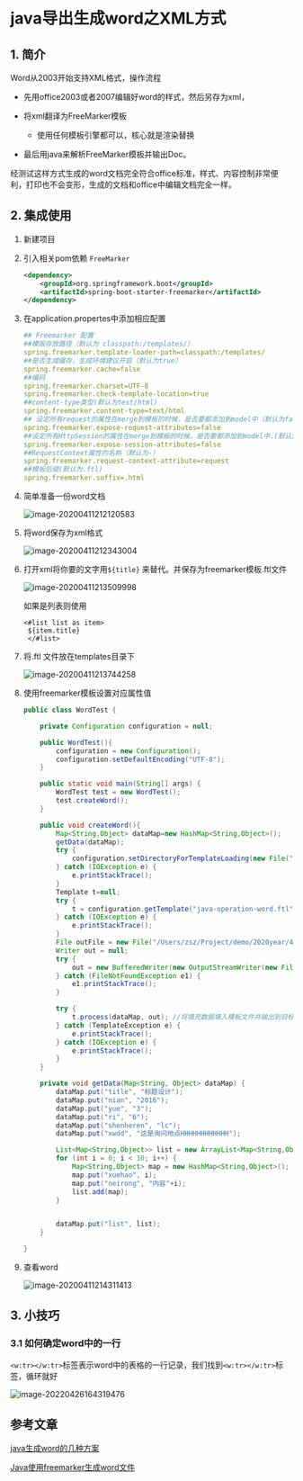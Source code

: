 # java导出生成word之XML方式

## 1. 简介

Word从2003开始支持XML格式，操作流程

- 先用office2003或者2007编辑好word的样式，然后另存为xml，
- 将xml翻译为FreeMarker模板
  - 使用任何模板引擎都可以，核心就是渲染替换

- 最后用java来解析FreeMarker模板并输出Doc。

经测试这样方式生成的word文档完全符合office标准，样式、内容控制非常便利，打印也不会变形，生成的文档和office中编辑文档完全一样。

## 2. 集成使用

1. 新建项目

2. 引入相关pom依赖 `FreeMarker`

   ```xml
   <dependency>
       <groupId>org.springframework.boot</groupId>
       <artifactId>spring-boot-starter-freemarker</artifactId>
   </dependency>
   ```

3. 在application.propertes中添加相应配置

   ```yml
   ## Freemarker 配置
   ##模版存放路径（默认为 classpath:/templates/）
   spring.freemarker.template-loader-path=classpath:/templates/
   ##是否生成缓存，生成环境建议开启（默认为true）
   spring.freemarker.cache=false
   ##编码
   spring.freemarker.charset=UTF-8
   spring.freemarker.check-template-location=true
   ##content-type类型(默认为test/html)
   spring.freemarker.content-type=text/html
   ## 设定所有request的属性在merge到模板的时候，是否要都添加到model中（默认为false）
   spring.freemarker.expose-request-attributes=false
   ##设定所有HttpSession的属性在merge到模板的时候，是否要都添加到model中.(默认为false)
   spring.freemarker.expose-session-attributes=false
   ##RequestContext属性的名称（默认为-）
   spring.freemarker.request-context-attribute=request
   ##模板后缀(默认为.ftl)
   spring.freemarker.suffix=.html
   ```

4. 简单准备一份word文档

   ![image-20200411212120583](https://abelsun-1256449468.cos.ap-beijing.myqcloud.com/image/image-20200411212120583.png)

5. 将word保存为xml格式

   ![image-20200411212343004](https://abelsun-1256449468.cos.ap-beijing.myqcloud.com/image/image-20200411212343004.png)

6. 打开xml将你要的文字用`${title}` 来替代。并保存为freemarker模板.ftl文件

   ![image-20200411213509998](https://abelsun-1256449468.cos.ap-beijing.myqcloud.com/image/image-20200411213509998.png)

   如果是列表则使用

   ```
   <#list list as item>
   	${item.title}
    </#list>
   ```

7. 将.ftl 文件放在templates目录下

   ![image-20200411213744258](https://abelsun-1256449468.cos.ap-beijing.myqcloud.com/image/image-20200411213744258.png)

8. 使用freemarker模板设置对应属性值

   ```java
   public class WordTest {
   
       private Configuration configuration = null;
   
       public WordTest(){
           configuration = new Configuration();
           configuration.setDefaultEncoding("UTF-8");
       }
   
       public static void main(String[] args) {
           WordTest test = new WordTest();
           test.createWord();
       }
   
       public void createWord(){
           Map<String,Object> dataMap=new HashMap<String,Object>();
           getData(dataMap);
           try {
               configuration.setDirectoryForTemplateLoading(new File("/Users/zsz/Project/demo/2020year/4yue/operationword/src/main/resources/templates"));
           } catch (IOException e) {
               e.printStackTrace();
           }
           Template t=null;
           try {
               t = configuration.getTemplate("java-operation-word.ftl"); //获取模板文件
           } catch (IOException e) {
               e.printStackTrace();
           }
           File outFile = new File("/Users/zsz/Project/demo/2020year/4yue/operationword/toword+"+System.currentTimeMillis()+".doc"); //导出文件
           Writer out = null;
           try {
               out = new BufferedWriter(new OutputStreamWriter(new FileOutputStream(outFile)));
           } catch (FileNotFoundException e1) {
               e1.printStackTrace();
           }
   
           try {
               t.process(dataMap, out); //将填充数据填入模板文件并输出到目标文件
           } catch (TemplateException e) {
               e.printStackTrace();
           } catch (IOException e) {
               e.printStackTrace();
           }
       }
   
       private void getData(Map<String, Object> dataMap) {
           dataMap.put("title", "标题设计");
           dataMap.put("nian", "2016");
           dataMap.put("yue", "3");
           dataMap.put("ri", "6");
           dataMap.put("shenheren", "lc");
           dataMap.put("xwdd", "这是询问地点HHHHHHHHHHHH");
   
           List<Map<String,Object>> list = new ArrayList<Map<String,Object>>();
           for (int i = 0; i < 10; i++) {
               Map<String,Object> map = new HashMap<String,Object>();
               map.put("xuehao", i);
               map.put("neirong", "内容"+i);
               list.add(map);
           }
   
   
           dataMap.put("list", list);
       }
   
   }
   ```

9. 查看word

   ![image-20200411214311413](https://abelsun-1256449468.cos.ap-beijing.myqcloud.com/image/image-20200411214311413.png)

## 3. 小技巧

### 3.1 如何确定word中的一行

`<w:tr></w:tr>`标签表示word中的表格的一行记录，我们找到`<w:tr></w:tr>`标签，循环就好

![image-20220426164319476](https://abelsun-1256449468.cos.ap-beijing.myqcloud.com/image/image-20220426164319476.png)

## 参考文章

[java生成word的几种方案](https://blog.51cto.com/u_15082395/4043560)

[Java使用freemarker生成word文件](https://blog.csdn.net/czx2018/article/details/100894959)
